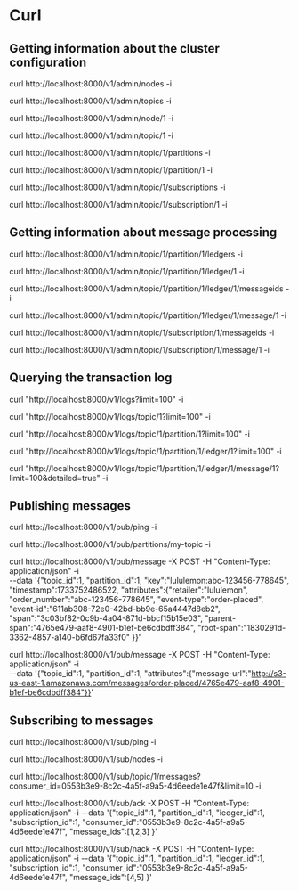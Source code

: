 # Curl

## Getting information about the cluster configuration

curl http://localhost:8000/v1/admin/nodes -i

curl http://localhost:8000/v1/admin/topics -i

curl http://localhost:8000/v1/admin/node/1 -i

curl http://localhost:8000/v1/admin/topic/1 -i

curl http://localhost:8000/v1/admin/topic/1/partitions -i

curl http://localhost:8000/v1/admin/topic/1/partition/1 -i

curl http://localhost:8000/v1/admin/topic/1/subscriptions -i

curl http://localhost:8000/v1/admin/topic/1/subscription/1 -i

## Getting information about message processing

curl http://localhost:8000/v1/admin/topic/1/partition/1/ledgers -i

curl http://localhost:8000/v1/admin/topic/1/partition/1/ledger/1 -i

curl http://localhost:8000/v1/admin/topic/1/partition/1/ledger/1/messageids -i

curl http://localhost:8000/v1/admin/topic/1/partition/1/ledger/1/message/1 -i

curl http://localhost:8000/v1/admin/topic/1/subscription/1/messageids -i

curl http://localhost:8000/v1/admin/topic/1/subscription/1/message/1 -i

## Querying the transaction log

curl "http://localhost:8000/v1/logs?limit=100" -i

curl "http://localhost:8000/v1/logs/topic/1?limit=100" -i

curl "http://localhost:8000/v1/logs/topic/1/partition/1?limit=100" -i

curl "http://localhost:8000/v1/logs/topic/1/partition/1/ledger/1?limit=100" -i

curl "http://localhost:8000/v1/logs/topic/1/partition/1/ledger/1/message/1?limit=100&detailed=true" -i

## Publishing messages

curl http://localhost:8000/v1/pub/ping -i

curl http://localhost:8000/v1/pub/partitions/my-topic -i

curl http://localhost:8000/v1/pub/message -X POST -H "Content-Type: application/json" -i \
  --data '{"topic_id":1, "partition_id":1, "key":"lululemon:abc-123456-778645", "timestamp":1733752486522, "attributes":{"retailer":"lululemon", "order_number":"abc-123456-778645", "event-type":"order-placed", "event-id":"611ab308-72e0-42bd-bb9e-65a4447d8eb2", "span":"3c03bf82-0c9b-4a04-871d-bbcf15b15e03", "parent-span":"4765e479-aaf8-4901-b1ef-be6cdbdff384", "root-span":"1830291d-3362-4857-a140-b6fd67fa33f0" }}'

curl http://localhost:8000/v1/pub/message -X POST -H "Content-Type: application/json" -i \
  --data '{"topic_id":1, "partition_id":1, "attributes":{"message-url":"http://s3-us-east-1.amazonaws.com/messages/order-placed/4765e479-aaf8-4901-b1ef-be6cdbdff384"}}'

## Subscribing to messages

curl http://localhost:8000/v1/sub/ping -i

curl http://localhost:8000/v1/sub/nodes -i

curl http://localhost:8000/v1/sub/topic/1/messages?consumer_id=0553b3e9-8c2c-4a5f-a9a5-4d6eede1e47f&limit=10 -i

curl http://localhost:8000/v1/sub/ack -X POST -H "Content-Type: application/json" -i --data '{"topic_id":1, "partition_id":1, "ledger_id":1, "subscription_id":1, "consumer_id":"0553b3e9-8c2c-4a5f-a9a5-4d6eede1e47f", "message_ids":[1,2,3] }'

curl http://localhost:8000/v1/sub/nack -X POST -H "Content-Type: application/json" -i --data '{"topic_id":1, "partition_id":1, "ledger_id":1, "subscription_id":1, "consumer_id":"0553b3e9-8c2c-4a5f-a9a5-4d6eede1e47f", "message_ids":[4,5] }'

